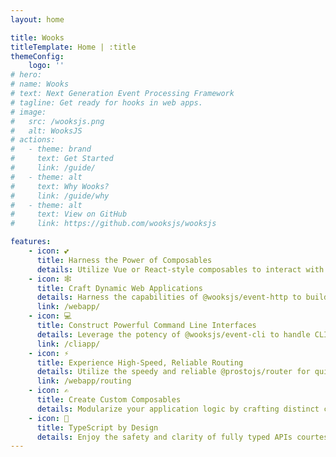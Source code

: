 ```yaml
---
layout: home

title: Wooks
titleTemplate: Home | :title
themeConfig:
    logo: ''
# hero:
# name: Wooks
# text: Next Generation Event Processing Framework
# tagline: Get ready for hooks in web apps.
# image:
#   src: /wooksjs.png
#   alt: WooksJS
# actions:
#   - theme: brand
#     text: Get Started
#     link: /guide/
#   - theme: alt
#     text: Why Wooks?
#     link: /guide/why
#   - theme: alt
#     text: View on GitHub
#     link: https://github.com/wooksjs/wooksjs

features:
    - icon: 💕
      title: Harness the Power of Composables
      details: Utilize Vue or React-style composables to interact with and modify the event state seamlessly, making your coding experience more efficient.
    - icon: 🕸
      title: Craft Dynamic Web Applications
      details: Harness the capabilities of @wooksjs/event-http to build vibrant web applications effortlessly and swiftly.
      link: /webapp/
    - icon: 💻
      title: Construct Powerful Command Line Interfaces
      details: Leverage the potency of @wooksjs/event-cli to handle CLI events and create intuitive and responsive command-line interfaces.
      link: /cliapp/
    - icon: ⚡
      title: Experience High-Speed, Reliable Routing
      details: Utilize the speedy and reliable @prostojs/router for quick handler lookups and proper handling of %-encoding, thus enhancing your app's performance.
      link: /webapp/routing
    - icon: ✍
      title: Create Custom Composables
      details: Modularize your application logic by crafting distinct composables for easy reuse, thereby promoting clean and maintainable code.
    - icon: 🔑
      title: TypeScript by Design
      details: Enjoy the safety and clarity of fully typed APIs courtesy of TypeScript, enhancing development productivity and reducing runtime errors.
---
```


